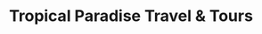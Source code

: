 ---
title: "Tropical Paradise Travel & Tours"
url: /coron/tropical-paradise-travel-und-tours/
shop: Reisebüro
---